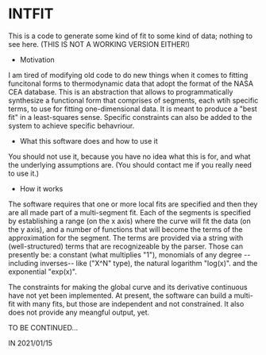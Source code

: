 # INTFIT

This is a code to generate some kind of fit to some kind of data; nothing
to see here. (THIS IS NOT A WORKING VERSION EITHER!)

- Motivation

I am tired of modifying old code to do new things when it comes to fitting
funcitonal forms to thermodynamic data that adopt the format of the NASA
CEA database. This is an abstraction that allows to programmatically
synthesize a functional form that comprises of segments, each wtih specific
terms, to use for fitting one-dimensional data. It is meant to produce a
"best fit" in a least-squares sense. Specific constraints can also be added
to the system to achieve specific behavriour.

- What this software does and how to use it

You should not use it, because you have no idea what this is for, and what
the underlying assumptions are. (You should contact me if you really need
to use it.)

- How it works

The software requires that one or more local fits are specified and then they
are all made part of a multi-segment fit. Each of the segments is specified
by establishing a range (on the x axis) where the curve will fit the data (on
the y axis), and a number of functions that will become the terms of the
approximation for the segment. The terms are provided via a string with
(well-structured) terms that are recognizeable by the parser. Those can
presently be: a constant (what multiplies "1"), monomials of any degree
--including inverses-- like ("X^N" type), the natural logarithm "log(x)".
and the exponential "exp(x)".

The constraints for making the global curve and its derivative continuous
have not yet been implemented. At present, the software can build a multi-fit
with many fits, but those are independent and not constrained. It also does
not provide any meangful output, yet.



TO BE CONTINUED...

IN 2021/01/15

